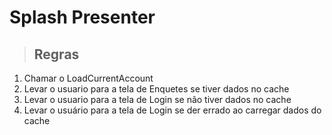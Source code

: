 # Splash Presenter
>## Regras
1. Chamar o LoadCurrentAccount
2. Levar o usuario para a tela de Enquetes se tiver dados no cache
3. Levar o usuario para a tela de Login se não tiver dados no cache
4. Levar o usuário para a tela de Login se der errado ao carregar dados do cache